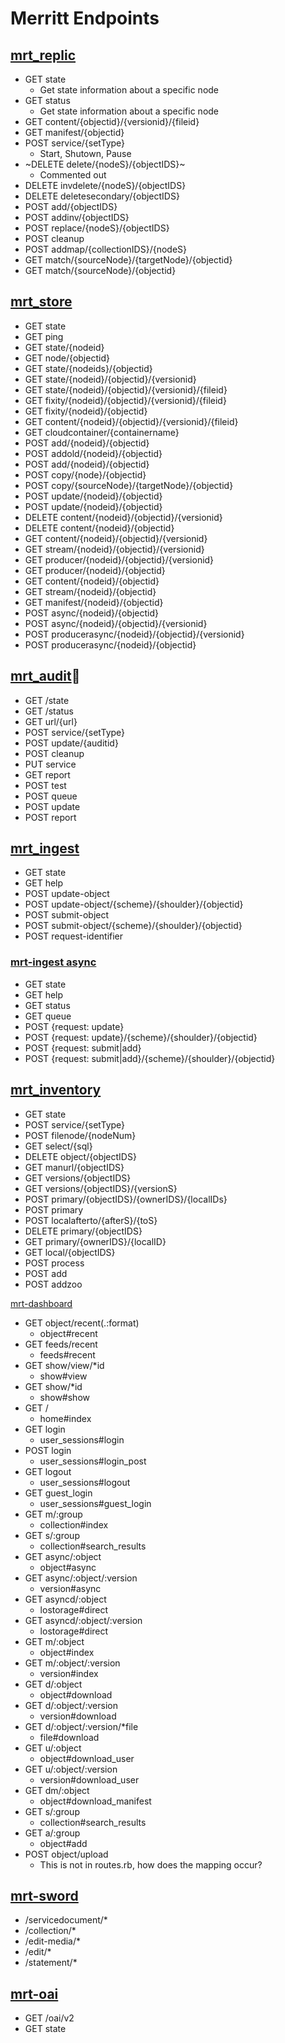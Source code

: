 # Merritt Endpoints

## [mrt_replic](https://github.com/CDLUC3/mrt-replic/blob/master/replication-src/src/main/java/org/cdlib/mrt/replic/basic/app/jersey/replic/JerseyReplication.java)

- GET state
  - Get state information about a specific node
- GET status
  - Get state information about a specific node
- GET content/{objectid}/{versionid}/{fileid}
- GET manifest/{objectid}
- POST service/{setType}
  - Start, Shutown, Pause
- ~DELETE delete/{nodeS}/{objectIDS}~
  - Commented out
- DELETE invdelete/{nodeS}/{objectIDS}
- DELETE deletesecondary/{objectIDS}
- POST add/{objectIDS}
- POST addinv/{objectIDS}
- POST replace/{nodeS}/{objectIDS}
- POST cleanup
- POST addmap/{collectionIDS}/{nodeS}
- GET match/{sourceNode}/{targetNode}/{objectid}
- GET match/{sourceNode}/{objectid}

## [mrt_store](https://github.com/CDLUC3/mrt-store/blob/master/store-src/src/main/java/org/cdlib/mrt/store/app/jersey/store/JerseyStorage.java)

- GET state
- GET ping
- GET state/{nodeid}
- GET node/{objectid}
- GET state/{nodeids}/{objectid}
- GET state/{nodeid}/{objectid}/{versionid}
- GET state/{nodeid}/{objectid}/{versionid}/{fileid}
- GET fixity/{nodeid}/{objectid}/{versionid}/{fileid}
- GET fixity/{nodeid}/{objectid}
- GET content/{nodeid}/{objectid}/{versionid}/{fileid}
- GET cloudcontainer/{containername}
- POST add/{nodeid}/{objectid}
- POST addold/{nodeid}/{objectid}
- POST add/{nodeid}/{objectid}
- POST copy/{node}/{objectid}
- POST copy/{sourceNode}/{targetNode}/{objectid}
- POST update/{nodeid}/{objectid}
- POST update/{nodeid}/{objectid}
- DELETE content/{nodeid}/{objectid}/{versionid}
- DELETE content/{nodeid}/{objectid}
- GET content/{nodeid}/{objectid}/{versionid}
- GET stream/{nodeid}/{objectid}/{versionid}
- GET producer/{nodeid}/{objectid}/{versionid}
- GET producer/{nodeid}/{objectid}
- GET content/{nodeid}/{objectid}
- GET stream/{nodeid}/{objectid}
- GET manifest/{nodeid}/{objectid}
- POST async/{nodeid}/{objectid}
- POST async/{nodeid}/{objectid}/{versionid}
- POST producerasync/{nodeid}/{objectid}/{versionid}
- POST producerasync/{nodeid}/{objectid}

## [mrt_audit](https://github.com/CDLUC3/mrt-audit/blob/master/audit-src/src/main/java/org/cdlib/mrt/audit/app/jersey/fixity/JerseyFixity.java)

- GET /state
- GET /status
- GET url/{url}
- POST service/{setType}
- POST update/{auditid}
- POST cleanup
- PUT service
- GET report
- POST test
- POST queue
- POST update
- POST report

## [mrt_ingest](https://github.com/CDLUC3/mrt-ingest/blob/master/ingest-src/src/main/java/org/cdlib/mrt/ingest/app/jersey/ingest/JerseyIngest.java)
- GET state
- GET help
- POST update-object
- POST update-object/{scheme}/{shoulder}/{objectid}
- POST submit-object
- POST submit-object/{scheme}/{shoulder}/{objectid}
- POST request-identifier

### [mrt-ingest async](https://github.com/CDLUC3/mrt-ingest/blob/master/ingest-src/src/main/java/org/cdlib/mrt/ingest/app/jersey/post/JerseyPost.java)

- GET state
- GET help
- GET status
- GET queue
- POST {request: update}
- POST {request: update}/{scheme}/{shoulder}/{objectid}
- POST {request: submit|add}
- POST {request: submit|add}/{scheme}/{shoulder}/{objectid}

## [mrt_inventory](https://github.com/CDLUC3/mrt-inventory/blob/master/inv-src/src/main/java/org/cdlib/mrt/inv/app/jersey/inv/JerseyInv.java)

- GET state
- POST service/{setType}
- POST filenode/{nodeNum}
- GET select/{sql}
- DELETE object/{objectIDS}
- GET manurl/{objectIDS}
- GET versions/{objectIDS}
- GET versions/{objectIDS}/{versionS}
- POST primary/{objectIDS}/{ownerIDS}/{localIDs}
- POST primary
- POST localafterto/{afterS}/{toS}
- DELETE primary/{objectIDS}
- GET primary/{ownerIDS}/{localID}
- GET local/{objectIDS}
- POST process
- POST add
- POST addzoo

[mrt-dashboard](https://github.com/CDLUC3/mrt-dashboard/blob/master/config/routes.rb)

- GET object/recent(.:format)
  - object#recent
- GET feeds/recent
  - feeds#recent
- GET show/view/\*id
  - show#view
- GET show/\*id
  - show#show
- GET /
  - home#index
- GET login
  - user_sessions#login
- POST login
  - user_sessions#login_post
- GET logout
  - user_sessions#logout
- GET guest_login
  - user_sessions#guest_login
- GET m/:group
  - collection#index
- GET s/:group
  - collection#search_results
- GET async/:object
  - object#async
- GET async/:object/:version
  - version#async
- GET asyncd/:object
  - lostorage#direct
- GET asyncd/:object/:version
  - lostorage#direct
- GET m/:object
  - object#index
- GET m/:object/:version
  - version#index
- GET d/:object
  - object#download
- GET d/:object/:version
  - version#download
- GET d/:object/:version/\*file
  - file#download
- GET u/:object
  - object#download_user
- GET u/:object/:version
  - version#download_user
- GET dm/:object
  - object#download_manifest
- GET s/:group
  - collection#search_results
- GET a/:group
  - object#add
- POST object/upload
  - This is not in routes.rb, how does the mapping occur?

## [mrt-sword](https://github.com/CDLUC3/mrt-sword/blob/master/sword-src/src/main/webapp/WEB-INF/web.xml#L115-L138)

- /servicedocument/*
- /collection/*
- /edit-media/*
- /edit/*
- /statement/*

## [mrt-oai](https://github.com/CDLUC3/mrt-oai/blob/master/oai-src/src/main/java/org/cdlib/mrt/oai/app/jersey/oai/JerseyOAIMrt.java)

- GET /oai/v2
- GET state
